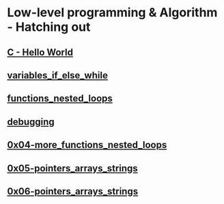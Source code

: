 # Low-level programming & Algorithm - Hatching out

## [C - Hello World](https://github.com/bavinclint/alx-low_level_programming/tree/master/0x00-hello_world)

## [variables_if_else_while](https://github.com/bavinclint/alx-low_level_programming/tree/master/0x01-variables_if_else_while)

## [functions_nested_loops](https://github.com/bavinclint/alx-low_level_programming/tree/master/0x02-functions_nested_loops)

## [debugging](https://github.com/bavinclint/alx-low_level_programming/tree/master/0x03-debugging)

## [0x04-more_functions_nested_loops](https://github.com/bavinclint/alx-low_level_programming/tree/master/0x04-more_functions_nested_loops)

## [0x05-pointers_arrays_strings](https://github.com/bavinclint/alx-low_level_programming/tree/master/0x05-pointers_arrays_strings)

## [0x06-pointers_arrays_strings](https://github.com/bavinclint/alx-low_level_programming/tree/master/0x06-pointers_arrays_strings) 

